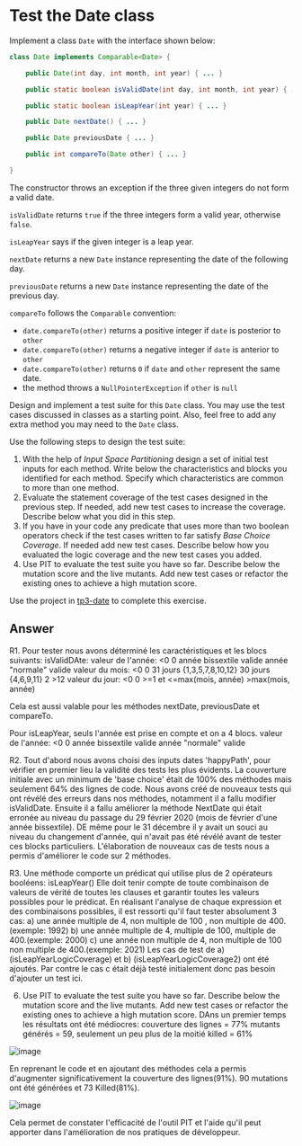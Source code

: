 # Test the Date class

Implement a class `Date` with the interface shown below:

```java
class Date implements Comparable<Date> {

    public Date(int day, int month, int year) { ... }

    public static boolean isValidDate(int day, int month, int year) { ... }

    public static boolean isLeapYear(int year) { ... }

    public Date nextDate() { ... }

    public Date previousDate { ... }

    public int compareTo(Date other) { ... }

}
```

The constructor throws an exception if the three given integers do not form a valid date.

`isValidDate` returns `true` if the three integers form a valid year, otherwise `false`.

`isLeapYear` says if the given integer is a leap year.

`nextDate` returns a new `Date` instance representing the date of the following day.

`previousDate` returns a new `Date` instance representing the date of the previous day.

`compareTo` follows the `Comparable` convention:

* `date.compareTo(other)` returns a positive integer if `date` is posterior to `other`
* `date.compareTo(other)` returns a negative integer if `date` is anterior to `other`
* `date.compareTo(other)` returns `0` if `date` and `other` represent the same date.
* the method throws a `NullPointerException` if `other` is `null` 

Design and implement a test suite for this `Date` class.
You may use the test cases discussed in classes as a starting point. 
Also, feel free to add any extra method you may need to the `Date` class.


Use the following steps to design the test suite:

1. With the help of *Input Space Partitioning* design a set of initial test inputs for each method. Write below the characteristics and blocks you identified for each method. Specify which characteristics are common to more than one method.
2. Evaluate the statement coverage of the test cases designed in the previous step. If needed, add new test cases to increase the coverage. Describe below what you did in this step.
3. If you have in your code any predicate that uses more than two boolean operators check if the test cases written to far satisfy *Base Choice Coverage*. If needed add new test cases. Describe below how you evaluated the logic coverage and the new test cases you added.
4. Use PIT to evaluate the test suite you have so far. Describe below the mutation score and the live mutants. Add new test cases or refactor the existing ones to achieve a high mutation score.

Use the project in [tp3-date](../code/tp3-date) to complete this exercise.

## Answer
R1. 
Pour tester nous avons déterminé les caractéristiques et les blocs suivants:
isValidDAte: 
valeur de l'année:     <0      0     année bissextile valide       année "normale" valide
valeur du mois:        <0      0     31 jours {1,3,5,7,8,10,12}    30 jours {4,6,9,11}      2       >12
valeur du jour:        <0      0     >=1 et <=max(mois, année)      >max(mois, année) 

Cela est aussi valable pour les méthodes  nextDate, previousDate et compareTo. 

Pour isLeapYear, seuls l'année est prise en compte et on a 4 blocs. 
valeur de l'année:   <0      0      année bissextile valide       année "normale" valide



R2. 
Tout d'abord nous avons choisi des inputs dates 'happyPath', pour vérifier en premier lieu la validité des tests les plus évidents.
La couverture initiale avec un minimum de 'base choice' était de 100% des méthodes mais seulement 64% des lignes de code.
Nous avons créé de nouveaux tests qui ont révélé des erreurs dans nos méthodes, notamment il a fallu modifier isValidDate. Ensuite il a fallu améliorer la méthode NextDate qui était erronée au niveau du passage du 29 février 2020 (mois de février d'une année bissextile). DE même pour le 31 décembre il y avait un souci au niveau du changement d'année, qui n'avait pas été révélé avant de tester ces blocks particuliers.
L'élaboration de nouveaux cas de tests nous a permis d'améliorer le code sur 2 méthodes.

R3. 
Une méthode comporte un prédicat qui utilise plus de 2 opérateurs booléens: isLeapYear()
Elle doit tenir compte de toute combinaison de valeurs de vérité de toutes les clauses et garantir toutes les valeurs possibles pour le prédicat.
En réalisant l'analyse de chaque expression et des combinaisons possibles, il est ressorti qu'il faut tester absolument 3 cas:
a) une année multiple de 4, non multiple de 100 , non multiple de 400.(exemple: 1992)
b) une année multiple de 4, multiple de 100, multiple de 400.(exemple: 2000) 
c) une année non  multiple de 4, non multiple de 100 non multiple de 400.(exemple: 2021) 
Les cas de test de a) (isLeapYearLogicCoverage) et b) (isLeapYearLogicCoverage2) ont été ajoutés. Par contre le cas c était déjà testé initialement donc pas besoin d'ajouter un test ici.


6. Use PIT to evaluate the test suite you have so far. Describe below the mutation score and the live mutants. Add new test cases or refactor the existing ones to achieve a high mutation score.
DAns un premier temps les résultats ont été médiocres: 
couverture des lignes = 77%
mutants générés = 59, seulement un peu plus de la moitié killed = 61%

![image](https://user-images.githubusercontent.com/106377460/224506893-62cf9f97-2a20-4d4c-88bf-51687ff7c746.png)

En reprenant le code et en ajoutant des méthodes cela a permis d'augmenter significativement la couverture des lignes(91%). 90 mutations ont été générées et 73 Killed(81%). 

![image](https://user-images.githubusercontent.com/106377460/224508903-22a06c7a-cd0a-46fc-a9ea-ece46313abba.png)

Cela permet de constater l'efficacité de l'outil PIT et l'aide qu'il peut apporter dans l'amélioration de nos pratiques de développeur.
